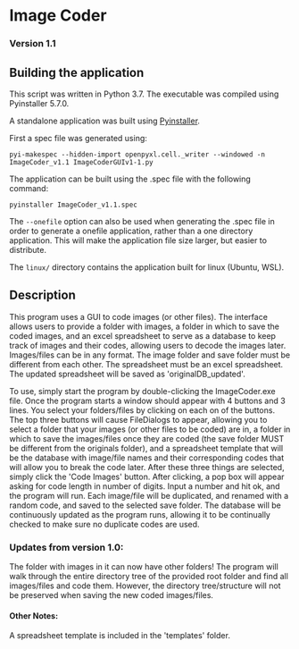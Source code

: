 # Image Coder

### Version 1.1

## Building the application

This script was written in Python 3.7. The executable was compiled using Pyinstaller 5.7.0.

A standalone application was built using [Pyinstaller](https://pyinstaller.org/en/stable/).

First a spec file was generated using:

`pyi-makespec --hidden-import openpyxl.cell._writer --windowed -n ImageCoder_v1.1 ImageCoderGUIv1-1.py`

The application can be built using the .spec file with the following command:

`pyinstaller ImageCoder_v1.1.spec`

The `--onefile` option can also be used when generating the .spec file in order to generate a onefile application, rather than a one directory application. This will make the application file size larger, but easier to distribute. 

The `linux/` directory contains the application built for linux (Ubuntu, WSL).

## Description

This program uses a GUI to code images (or other files). The interface allows users to 
provide a folder with images, a folder in which to save the coded images,
and an excel spreadsheet to serve as a database to keep track of images and 
their codes, allowing users to decode the images later. 
Images/files can be in any format. The image folder and 
save folder must be different from each other. The spreadsheet must be 
an excel spreadsheet. The updated spreadsheet will be saved as
'originalDB_updated'. 

To use, simply start the program by double-clicking the ImageCoder.exe file. Once the program starts a window should appear with 4 buttons and 3 lines.
You select your folders/files by clicking on each on of the buttons. The top three buttons will cause FileDialogs
to appear, allowing you to select a folder that your images (or other files to be coded) are in, a folder in 
which to save the images/files once they are coded (the save folder MUST be different from the originals folder), 
and a spreadsheet template that will be the database with image/file names and their corresponding codes that 
will allow you to break the code later. After these three things are selected, simply click the 'Code Images' button.
After clicking, a pop box will appear asking for code length in number of digits. Input a number and hit ok, and 
the program will run. Each image/file will be duplicated, and renamed with a random code, and saved to the selected
save folder. The database will be continuously updated as the program runs, allowing it to be continually checked 
to make sure no duplicate codes are used.

### Updates from version 1.0:

The folder with images in it can now have other folders! The program will walk through the entire directory tree of the provided root folder and find all images/files and code them. However, the directory tree/structure will not be preserved when saving the new coded images/files.

#### Other Notes:

A spreadsheet template is included in the 'templates' folder.
